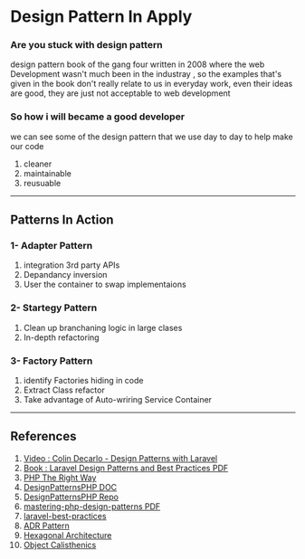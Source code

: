 # Design Pattern In Apply



### Are you stuck with design pattern 

design pattern book of the gang four written in 2008 where the web Development wasn't much been in the industray ,
so the examples that's given in the book don't really relate to us in everyday work, even their ideas are good, they are just not acceptable to web development

### So how i will became a good developer 
we can see some of the design pattern that we use day to day to help make our code 
1. cleaner
2. maintainable 
3. reusuable 

<hr>

## Patterns In Action

### 1- Adapter Pattern 

1. integration 3rd party APIs
2. Depandancy inversion
3. User the container to swap implementaions

### 2- Startegy Pattern 

1. Clean up branchaning logic in large clases
2. In-depth refactoring 

### 3- Factory Pattern 

1. identify Factories hiding in code 
2. Extract Class refactor 
3. Take advantage of Auto-wriring Service Container

<hr>

## References
1. [Video : Colin Decarlo - Design Patterns with Laravel ](https://www.youtube.com/watch?v=e4ugSgGaCQ0)
2. [Book : Laravel Design Patterns and Best Practices PDF ](https://github.com/muthukumarse/books-1/blob/master/Laravel%20Design%20Patterns%20and%20Best%20Practices.pdf)
3. [PHP The Right Way](https://phptherightway.com/pages/Design-Patterns.html)
4. [DesignPatternsPHP DOC](https://designpatternsphp.readthedocs.io/en/latest/README.html)
5. [DesignPatternsPHP Repo](https://github.com/DesignPatternsPHP/DesignPatternsPHP)
6. [mastering-php-design-patterns PDF](https://github.com/muthukumarse/books-1/blob/master/mastering-php-design-patterns/mastering-php-design-patterns.pdf)
7. [laravel-best-practices](https://github.com/alexeymezenin/laravel-best-practices)
8. [ADR Pattern]( http://pmjones.io/adr/)
9. [Hexagonal Architecture](https://blog.8thlight.com/uncle-bob/2012/08/13/the-clean-architecture.html )
10. [Object Calisthenics]( http://williamdurand.fr/2013/06/03/object-calisthenics/)
